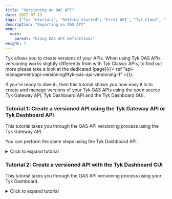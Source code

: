 ```yaml
---
title: "Versioning an OAS API"
date: 2022-07-13
tags: ["Tyk Tutorials", "Getting Started", "First API", "Tyk Cloud", "Tyk Self-Managed", "Tyk Open Source", "Versioning an OAS API"]
description: "Exporting an OAS API"
menu:
  main:
    parent: "Using OAS API Definitions"
weight: 7
---
```


Tyk allows you to create versions of your APIs. When using Tyk OAS APIs versioning works slightly differently from with Tyk Classic APIs, to find out more please take a look at the dedicated [page]({{< ref "api-management/api-versioning#tyk-oas-api-versioning-1" >}}).

If you're ready to dive in, then this tutorial shows you how easy it is to create and manage versions of your Tyk OAS APIs using the open source Tyk Gateway API, Tyk Dashboard API and the Tyk Dashboard GUI.

### Tutorial 1: Create a versioned API using the Tyk Gateway API or Tyk Dashboard API

This tutorial takes you through the OAS API versioning process using the Tyk Gateway API.

You can perform the same steps using the Tyk Dashboard API.

<details>
  <summary>
    Click to expand tutorial
  </summary>

#### Differences between using the Tyk Dashboard API and Tyk Gateway API

This tutorial has been written assuming that you are using the Tyk Gateway API.

You can also run these steps using the Tyk Dashboard API, noting the differences summarised here:

| Interface             | Port     | Endpoint        | Authorization Header  | Authorization credentials        |
|-----------------------|----------|-----------------|-----------------------|----------------------------------|
| Tyk Gateway API       | 8080     | `tyk/apis/oas`  | `x-tyk-authorization` | `secret` value set in `tyk.conf` |
| Tyk Dashboard API     | 3000     | `api/apis/oas`  | `Authorization`       | From Dashboard User Profile      |

As explained in the section on [Creating an OAS API]({{< ref "getting-started/using-oas-definitions/create-an-oas-api" >}}) remember that when using the Tyk Dashboard API you only need to issue one command to create the API and load it onto the Gateway; when using the Tyk Gateway API you must remember to restart or hot reload the Gateway after creating the API.

* When using the Tyk Dashboard API, you can find your credentials key from your **User Profile > Edit Profile > Tyk Dashboard API Access Credentials**

{{< note success >}}
**Note**

You will also need to have ‘admin’ or ‘api’ rights if [RBAC]({{< ref "api-management/user-management#" >}}) is enabled.
{{< /note >}}

#### Step 1: Create your base API

You need to create a new API that will be the [Base API]({{< ref "api-management/api-versioning#tyk-oas-api-versioning-1" >}}) for the future versions. You do this by sending a Tyk OAS API Definition to the Tyk Gateway API's `apis/oas` endpoint. Note that there is no special command required to create this new API as a Base API - i.e. any Tyk OAS API can be used as a Base API.

| Property     | Description            |
|--------------|------------------------|
| Resource URL | `/tyk/apis/oas`        |
| Method       | `POST`                 |
| Type         | None                   |
| Body         | Tyk OAS API Definition |
| Parameters   | None                   |

We will use [this](https://bit.ly/39tnXgO) minimal API definition.

```curl
curl --location --request POST 'http://{your-tyk-host}:{port}/tyk/apis/oas' \
--header 'x-tyk-authorization: {your-secret}' \
--header 'Content-Type: text/plain' \
--data-raw 
'{
  "info": {
    "title": "Petstore",
    "version": "1.0.0"
  },
  "openapi": "3.0.3",
  "components": {},
  "paths": {},
  "x-tyk-api-gateway": {
    "info": {
      "name": "Petstore",
      "state": {
        "active": true
      }
    },
    "upstream": {
      "url": "https://petstore.swagger.io/v2"
    },
    "server": {
      "listenPath": {
        "value": "/base-api/",
        "strip": true
      }
    }
  }
}'
```

If the command succeeds, you will see the following response, where `key` contains the unique identifier (`id`) for the API you have just created:

```.json
{
    "key": {NEW-API-ID},
    "status": "ok",
    "action": "added"
}
```

Once you have created your API, you will need to either restart the Tyk Gateway, or issue a hot reload command:

```curl
curl -H "x-tyk-authorization: {your-secret}" -s http://{your-tyk-host}:{port}/tyk/reload/group
```

#### Step 2: Test your new API

Try out your newly created API to confirm that it hits the upstream Petstore service as intended.

You could issue this command to request the details of the pet with id 123:

```curl
curl --location --request GET 'http://{GATEWAY_URL}/base-api/pet/123'
```

You should see the following response:

```.json
{
    "code": 1,
    "type": "error",
    "message": "Pet not found"
}
```
The above response shows that, whilst the request successfully reached the upstream URL, there is no pet in the store with id 123. This is the expected result.

#### Step 3: Create a new version of your API

Now you will create a second API, this time using the [Httpbin](https://httpbin.org/) service as the upstream URL. We are going to register this as a new version of your Base API.

The following call runs atomically: it creates a new API as a version of the Base API, updating the Base API accordingly.


| Property     | Description                                                                    |
|--------------|--------------------------------------------------------------------------------|
| Resource URL | `/tyk/apis/oas`                                                                |
| Method       | `POST`                                                                         |
| Type         | None                                                                           |
| Body         | Tyk OAS API Definition                                                         |
| Parameters   | Query (options): <br>- `base_api_id`: The API ID of the Base API to which the new version will be linked.<br>- `base_api_version_name`: The version name of the base API while creating the first version. This doesn't have to be sent for the next versions but if it is set, it will override the base API version name.<br>- `new_version_name`: The version name of the created version.<br>- `set_default`: If true, the new version is set as default version.|

```curl
curl --location --request POST 'http://{your-tyk-host}:{port}/tyk/apis/oas?
base_api_id={BASE-API-ID}&base_api_version_name=v1&new_version_name=v2&set_default=false' \
--header 'x-tyk-authorization: {your-secret}' \
--header 'Content-Type: text/plain' \
--data-raw '{
  "info": {
    "title": "Httpbin",
    "version": "1.0.0"
  },
  "openapi": "3.0.3",
  "components": {},
  "paths": {},
  "x-tyk-api-gateway": {
    "info": {
      "name": "Httpbin",
      "state": {
        "active": true
      }
    },
    "upstream": {
      "url": "http://httpbin.org"
    },
    "server": {
      "listenPath": {
        "value": "/second-api/",
        "strip": true
      }
    }
  }
}'
```
If the command succeeds, you will see the following response, where `key` contains the unique identifier (`id`) for the API you have just created:

```.json
{
    "key": {NEW-API-ID},
    "status": "ok",
    "action": "added"
}
```

Once you have created your API, you will need to either restart the Tyk Gateway, or issue a hot reload command:

```curl
curl -H "x-tyk-authorization: {your-secret}" -s http://{your-tyk-host}:{port}/tyk/reload/group
```

#### Step 4: Confirm that your new API is a Version API

In Step 3 we created a new API and automatically linked it to the Base API. You can verify that this new API is a Version API and not a Base API by inspecting the headers returned when you request the details of your API from Tyk.

Make a `GET` request to the `/apis/oas/` endpoint passing your new API's API-ID as a path parameter:

```curl
curl -v --location --request GET 'http://{your-tyk-host}:{port}/apis/oas/{API-ID}' --header 'x-tyk-authorization: {your-secret}'
```

You will see that the response includes a new header: `x-tyk-base-api-id`. This will be populated with the unique API-ID for the Base API:

```
Content-Type: application/json
x-tyk-base-api-id: {BASE-API-ID}
```

#### Step 5: Test your new API

Try out the newly created API by calling it directly and check that it hits the Httpbin service as intended:

```curl
curl --location --request GET 'http://{GATEWAY_URL}/second-api/get'
```
You should get the following response:

```.json
{
    "args": {},
    "headers": {
        "Accept": "*/*",
        "Accept-Encoding": "gzip, deflate, br",
        "Host": "httpbin.org",
        "Postman-Token": "ecaa7dff-fe6a-4511-852d-d24b7b4f16e4",
        "User-Agent": "PostmanRuntime/7.29.0",
        "X-Amzn-Trace-Id": "Root=1-62b03888-6f3cf17131ac9e0b12779c3d"
    },
    "origin": "::1, 82.77.245.53",
    "url": "http://httpbin.org/get"
}
```

This demonstrates that the request successfully reached the Httpbin upstream.

#### Step 6: Test your Version API

We confirmed in Step 4 that the new version is registered as a version of the original Base API. You can invoke a Version API by making a request to the Base API URL (`listen_path`) configuring the `x-tyk-version` header to select which version to address.

So, if you issue this request:

```curl
curl --location --request GET 'http://{GATEWAY_URL}/base-api/get' --header 'x-tyk-version: v2'
```

You should receive this response:

```.json
{
    "args": {},
    "headers": {
        "Accept": "*/*",
        "Accept-Encoding": "gzip, deflate, br",
        "Host": "httpbin.org",
        "Postman-Token": "74eb591c-ea47-4ca2-9552-66b04460a5d3",
        "User-Agent": "PostmanRuntime/7.29.0",
        "X-Amzn-Trace-Id": "Root=1-62b03f06-670ed0ea44a1a48452d0238e",
        "X-Tyk-Version": "v2"
    },
    "origin": "::1, 82.77.245.53",
    "url": "http://httpbin.org/get"
}
```
You can see that you got the same response as in step 5: this response has come from the Httpbin service rather than the Petstore service.

#### What did you just do?

In this tutorial you created two separate APIs that were designed to describe two different versions of an API. You delegated the responsibility of routing the requests to one of them (the Base API), and configured the second one to act as a secondary version (Version API).

</details>

### Tutorial 2: Create a versioned API with the Tyk Dashboard GUI

This tutorial takes you through the OAS API versioning process using your Tyk Dashboard.

<details>
  <summary>
    Click to expand tutorial
  </summary>

#### Step 1: Create your Base API

1. Select “APIs” from the “System Management” section


{{< img src="/img/oas/api-menu.png" alt="Add new API" >}}


2. Add a new API:

 - If you have a fresh Tyk installation with no other APIs added, click **Design new API**:

{{< img src="/img/oas/first-api.png" alt="First API screen" >}}

 - If you already have APIs in your Tyk installation, click **Add new API**:

{{< img src="/img/oas/add-new-api.png" alt="Add new API" >}}

3. Configure the API:

{{< img src="/img/oas/api-overview.png" alt="API Base Configuration" >}}

 - In the **Overview** section, provide a name for your API (**API Name**) and select the OAS HTTP type (**API Type**)
 - In the **Details** section, provide the URL for the upstream service your API should target (**Target URL**); for this tutorial you should use http://petstore.swagger.io/v2/
 - Click **Configure API** when you have finished

We will use this as your Base API but note that up to now you've not had to do anything different compared to creating any other Tyk OAS API via the Tyk Dashboard GUI.

#### Step 2: Create a new Version API

1. Within the Tyk Dashboard, go to the `APIs` menu and select your new API. You will create the new Version API from the **Actions** drop-down menu: select **Create a new version**.

{{< img src="/img/oas/create_new_version_action.png" alt="Create a new OAS API Version" >}}

2. The **Create new API version** dialog box will be displayed:

{{< img src="/img/oas/create_new_version_modal.png" alt="OAS Versioning settings dialog" >}}

3. Give your newly created Base API an **Exsisting Version Name** (v1 in the above example)
4. Enter a **New Version Name** for the new version you are creating (v2 in the above example)
5. Decide which of your two versions you want to set as your **Default Version**
6. Click **Create Version**

{{< note success >}}
**Note**  

After setting up a versioned API, when creating subsequent versions, the dialog box only asks you to add a new version name.
{{< /note >}}

#### Step 2.5: Additional step for Tyk Cloud and other Multi Gateway setups

For Tyk Cloud users, and other installations with multiple Gateways configured, the **Connect your Gateways** dialog box will be presented after you have completed Step 2.

{{< img src="/img/oas/connect-gateways-dialog.png" alt="Connect your Edge Gateways dialog" >}}

This step is where you can select to which Gateway(s) in your installation you want to deploy the versioned API. You can select one or more of your Gateways, or choose to deploy it later.

{{< img src="/img/oas/connect-gateways-drop-down.png" alt="Select your Edge Gateways" >}}

Click **Confirm** to continue.


#### Step 3: Save your APIs

Don't forget to click **Save** to confirm all the changes you've made to your Base API.

You now have a versioned API and have set one of the versions to be the default that is used if no version is indicated in a future API request.

{{< img src="/img/oas/created_new_version.png" alt="Versioned OAS API, set as Default" >}}

You can inspect the other versions of your API from the drop-down next to the API name:

{{< img src="/img/oas/version__dropdown.png" alt="Version drop-down" >}}

#### Step 4: Manage your Versions

After creating a version for your API, you are able to manage the versions.

1. From any of the versions of your API from the **Actions** drop-down menu

{{< img src="/img/oas/manage_versions_dropdown.png" alt="Manage versions Action menu" >}}

2. You will be taken to a **Manage Versions** page.

{{< img src="/img/oas/manage_versions_page.png" alt="Manage Versions page" >}}

From this screen you can:

 - Visualise all the versions

 - Create new versions

 - Perform search by version name

 - Set a specific version to be the default

 - Access a quick link to visit the API details page of a specific version

</details>